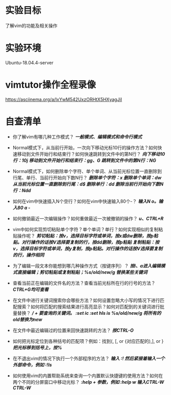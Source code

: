 # 实验目标
了解vim的功能及相关操作

# 实验环境
Ubuntu-18.04.4-server

# vimtutor操作全程录像
https://asciinema.org/a/lxYwM542UxzORHtX5HXyagJiI

# 自查清单
*   你了解vim有哪几种工作模式？
    ***一般模式、编辑模式和命令行模式***

*   Normal模式下，从当前行开始，一次向下移动光标10行的操作方法？如何快速移动到文件开始行和结束行？如何快速跳转到文件中的第N行？
    ***向下移动10行：10j
    移动到文件开始行和结束行：gg、G
    跳转到文件中的第N行：NG***

*   Normal模式下，如何删除单个字符、单个单词、从当前光标位置一直删除到行尾、单行、当前行开始向下数N行？
    ***删除单个字符：x
    删除单个单词：dw
    从当前光标位置一直删除到行尾：d$
    删除单行：dd
    删除当前行开始向下数N行：Ndd***

*   如何在vim中快速插入N个空行？如何在vim中快速输入80个-？
    ***输入N o。输入80 a -***

*   如何撤销最近一次编辑操作？如何重做最近一次被撤销的操作？
    ***u、CTRL+R***

*   vim中如何实现剪切粘贴单个字符？单个单词？单行？如何实现相似的复制粘贴操作呢？
    ***剪切粘贴：按v，选择目标字符或单词，按x或dw删除，按p粘贴。对行操作的话按V选择要复制的行，按dd删除，按p粘贴
    复制粘贴：按v，选择目标字符或单词，按y复制，按p粘贴。对行操作的话按V选择要复制的行，操作相同***

*   为了编辑一段文本你能想到哪几种操作方式（按键序列）？
    ***按i、a进入编辑模式直接编辑；剪切粘贴或复制粘贴；%s/old/new/g 替换某些关键词***

*   查看当前正在编辑的文件名的方法？查看当前光标所在行的行号的方法？
    ***CTRL+G均可查看***

*   在文件中进行关键词搜索你会哪些方法？如何设置忽略大小写的情况下进行匹配搜索？如何将匹配的搜索结果进行高亮显示？如何对匹配到的关键词进行批量替换？
    ***/ + 要查询的关键词。
    :set ic
    :set hls is
    %s/old/new/g 将所有的old替换为new***

*   在文件中最近编辑过的位置来回快速跳转的方法？
    ***按CTRL-O***

*   如何把光标定位到各种括号的匹配项？例如：找到(, [, or {对应匹配的),], or }
    ***把光标移到括号上，按%***

*   在不退出vim的情况下执行一个外部程序的方法？
    ***输入 :! 然后紧接着输入一个外部命令，例如 :!ls***

*   如何使用vim的内置帮助系统来查询一个内置默认快捷键的使用方法？如何在两个不同的分屏窗口中移动光标？
    ***:help + 参数，例如 :help w
    输入CTRL-W CTRL-W***